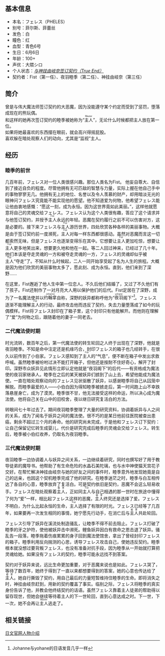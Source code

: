 ## 基本信息
* 本名：フェレス（PHELES）
* 别号：菲尔斯、菲蕾丝
* 发色：白
* 瞳色：红
* 血型：青色6号
* 生日：6月6日
* 年龄：100+
* 声优：大隈シロ
* 个人状态：*<ins>与神挂由岐奈签订契约（True End）</ins>*
* 契约者：Fist（第一任）、夜羽睦季（第二任）、神挂由岐奈（第三任）
## 简介
曾是与伟大魔法师签订契约的大恶魔，因为没能遵守某个约定而受到了惩罚，堕落成现在的熊玩偶。  
和这样的她再次签订契约的睦季被她称为“<ruby>主人<rt>Master</rt></ruby>”，无论什么时候都把主人放在第一位。  
如果将她最喜欢的东西摆在眼前，就会高兴得摇屁股。  
喜欢躲在暗处观察人们的动向，尤其是“监视”主人。
## 经历
### 睦季的前世
几百年前，フェレス对一位人类很感兴趣。那位人类名为Fist。 他妄自尊大、自信到了接近自负的程度。尽管他拥有无可匹敌的智慧与力量，实际上握在他自己手中的事物寥寥无几。他拥有无上的地位、名誉以及令人羡慕的财产，却用暗淡无光的眼神问フェレス究竟能不能实现他的愿望。他不知道爱为何物，他希望フェレス能让他由衷地感慨：“愿这一刻，成为永恒。因为这世界竟如此美丽。”，这样他就愿意将自己的灵魂交给フェレス。フェレス认为这个人类很有趣，答应了这个请求并与他签订契约，并授予<ruby>主人<rt>Fist</rt></ruby>永远的年轻。恶魔在契约履行之前不可以伤害对方，这是必要的。接下来フェレス与<ruby>主人<rt>Fist</rt></ruby>游历世界，四处欣赏各种各样的美丽事物。大概是由于签订契约前一度濒死，<ruby>主人<rt>Fist</rt></ruby>对每一样东西都很感动。虽然对恶魔而言这一切都索然无味，但是フェレス也逐渐变得乐在其中。它想要让<ruby>主人<rt>Fist</rt></ruby>更加吃惊，想要让<ruby>主人<rt>Fist</rt></ruby>更多地笑出来，想要更久地和他在一起。等二人回过神来，已经过了几十年。他们本该是夺走灵魂的一方和被夺走灵魂的一方，フェレス的灵魂却似乎被<ruby>主人<rt>Fist</rt></ruby>“夺走”了。不知从什么时候起，二人一同开始享受起了名为人生的旅程。大概是因为他们欣赏的美丽事物太多了，愿此刻、成为永恒。直到，他们来到了深野……

在这里，Fist邂逅了他人生中第一位恋人。不久后他们结婚了，又过了不久他们有了孩子。Fist还制作了一对月亮大人用以保护他们的后代。Fist定居在了深野，成为了一名魔法使并以<ruby>约翰拿<rt>Johanne</rt></ruby>自称，深野的妖异都称呼他为“<ruby>夜羽<rt>yohane</rt></ruby>阁下”[^1]。フェレス逐渐不能理解<ruby>主人<rt>Fist</rt></ruby>的行动，最终攻击他而违反了契约，失去力量堕落成了如今的玩偶模样。Fist将フェレス封印在了箱子里，这个封印只有他能解开。而他则在理解了“爱”为何物之后，跟随着他的妻子一同老去。
### 二代魔法使时期
时光流转，数百年之后，第一代魔法使的转生轮回之人终于出现在了深野，他就是夜羽睦季。不知是命中注定还是机缘巧合，封印フェレス的箱子也几经转手，在很久以前传到了小伯家。フェレス感知到了<ruby>主人<rt>Fist</rt></ruby>的“气息”，便不断在箱子中发出求救呼喊。虽然睦季被吩咐过决不能打开箱子，但他还是按耐不住好奇心，解开了封印。深野市众妖异见此情形立即认定他就是“夜羽阁下”的后代——有资格成为魔法使的夜羽家继承人。睦季在之后的某天被妖异们掳到了山上去，希望他能成为魔法使。一直在暗处观察动向的フェレス见状驱散了妖异，以感谢睦季将自己从囚笼中解脱。而睦季最爱的人——小伯白因为得知睦季被掳走后，第一时间跑上山不幸跌落悬崖身亡，成为了漠灵。睦季很不甘，他无法接受这样的命运，所以决心成为魔法使。他将自己关在山中的旧校舍，夜以继日研究复活白的方法。

转眼间七十年过去了。期间夜羽睦季整理了大量的研究资料，协调着妖异与人之间的关系，成为了闻名于妖异之间的魔法使。很不巧的是某日他前往医院被查出患癌，剩余不超过三个月的寿命。他的研究尚未完成，于是他和フェレス订下契约：让自己保留记忆转生成婴儿，代价是研究完成后睦季的灵魂会交给フェレス。转生后，睦季被小伯红收养，仍取名为夜羽睦季。
### 三代魔法使时期
夜羽睦季一边协调着人与妖异之间关系，一边继续着研究，同时也撰写好了用于教导徒弟的魔导书。他帮助了有生命危险的水晶石美陀璃，也与水中神使猫天宫花子交好。在帮忙解决神挂由岐奈与她的好友之间的事件时，睦季意外地发现她竟是自己的远亲，也因这个契机睦季完成了他的研究。在睦季迷茫之时，睦季与白互相传达了各自的心意，睦季放弃了复活白。可是契约依旧是契约，恶魔不会这么轻易收手。フェレス在暗处观察着<ruby>主人<rt>睦季</rt></ruby>，正如同<ruby>主人<rt>Fist</rt></ruby>与自己相遇的那一世时在旅途中懂得了何为“爱”一样，相比起フェレス这样的恶魔，<ruby>主人<rt>睦季</rt></ruby>终究还是选择了爱。フェレス不明白，为什么比起永恒的生命，<ruby>主人<rt>Fist</rt></ruby>选择了有限的时光。フェレス已经等了几百年，如果要再一次发生相同的事情，她宁愿先行动手，在消亡后与<ruby>主人<rt>睦季</rt></ruby>共赴轮回。

フェレス引导了妖异在溪流处制造骚乱，让睦季不得不前去阻止。フェレス打破了睦季的牙之护符，使他被妖异击中濒死。鲤鱼妖异因白有救命之恩击退了妖异。骚乱告一段落，睦季拖着伤痕累累的身子回到魔法使馆舍，拿出了曾经封印フェレス的箱子。睦季利用反向揣测的心思，诱导フェレス攻击自己，使她违反契约。睦季根本就没想过要背叛フェレス，也没有准备对抗手段，因为睦季从一开始就打算把灵魂给她。如果没有フェレス的契约，睦季可能永远找不到答案。

契约对于妖异来说，远比生命更加重要，对于恶魔来说也是如此。フェレス哭了，等待了数百年，她终于得到了一直以来都想要得到的答案，她的心意也传达给了<ruby>主人<rt>睦季</rt></ruby>。她自行撕毁了契约，用自己最后的力量短暂维持住睦季的生命。即将消失之时，神挂由岐奈赶到，用新的契约覆盖了事实。临别之际，フェレス将睦季的真实身份告诉了他，并教会他终结契约的话语。虽然フェレス靠着主人徒弟的帮助得以留存现世，但她会继续等待着主人的下一世轮回，直到心意达成之时。下一世，下一次，她不会再让<ruby>主人<rt>Master</rt></ruby>逃走了。

## 相关链接
[日文官网人物介绍](https://fanzagames-digination.com/azurite/tamayura/character/index.html#character07)

[^1]:Johanne与yohane的日语发音几乎一样